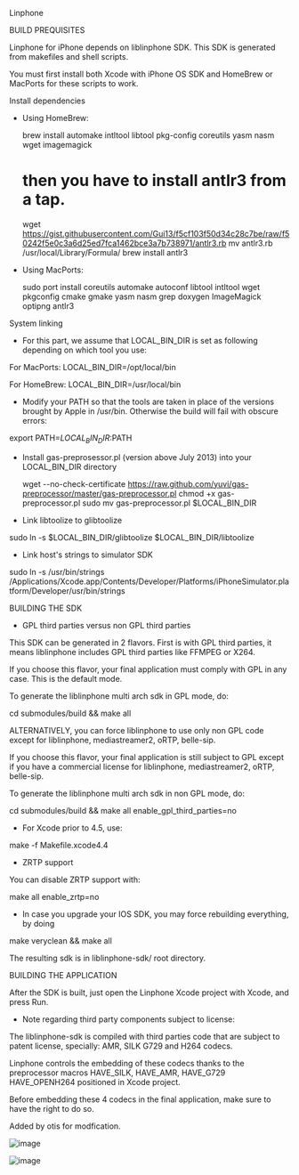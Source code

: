 Linphone

BUILD PREQUISITES

Linphone for iPhone depends on liblinphone SDK. This SDK is generated from makefiles and shell scripts.

You must first install both Xcode with iPhone OS SDK and HomeBrew or MacPorts for these scripts to work.

Install dependencies

- Using HomeBrew:

    brew install automake intltool libtool pkg-config coreutils yasm nasm wget imagemagick
    # then you have to install antlr3 from a tap.
    wget https://gist.githubusercontent.com/Gui13/f5cf103f50d34c28c7be/raw/f50242f5e0c3a6d25ed7fca1462bce3a7b738971/antlr3.rb
    mv antlr3.rb /usr/local/Library/Formula/
    brew install antlr3

- Using MacPorts:

    sudo port install coreutils automake autoconf libtool intltool wget pkgconfig cmake gmake yasm nasm grep doxygen ImageMagick optipng antlr3

System linking

- For this part, we assume that LOCAL_BIN_DIR is set as following depending on which tool you use:

For MacPorts: LOCAL_BIN_DIR=/opt/local/bin

For HomeBrew: LOCAL_BIN_DIR=/usr/local/bin

- Modify your PATH so that the tools are taken in place of the versions brought by Apple in /usr/bin. Otherwise the build will fail with obscure errors:

export PATH=$LOCAL_BIN_DIR:$PATH

- Install gas-preprosessor.pl (version above July 2013) into your LOCAL_BIN_DIR directory

    wget --no-check-certificate https://raw.github.com/yuvi/gas-preprocessor/master/gas-preprocessor.pl
    chmod +x gas-preprocessor.pl
    sudo mv gas-preprocessor.pl $LOCAL_BIN_DIR

- Link libtoolize to glibtoolize

sudo ln -s $LOCAL_BIN_DIR/glibtoolize $LOCAL_BIN_DIR/libtoolize

- Link host's strings to simulator SDK

sudo ln -s /usr/bin/strings /Applications/Xcode.app/Contents/Developer/Platforms/iPhoneSimulator.platform/Developer/usr/bin/strings

BUILDING THE SDK

- GPL third parties versus non GPL third parties

This SDK can be generated in 2 flavors. First is with GPL third parties, it means liblinphone includes GPL third parties like FFMPEG or X264.

If you choose this flavor, your final application must comply with GPL in any case. This is the default mode.

To generate the liblinphone multi arch sdk in GPL mode, do:

cd submodules/build && make all

ALTERNATIVELY, you can force liblinphone to use only non GPL code except for liblinphone, mediastreamer2, oRTP, belle-sip.

If you choose this flavor, your final application  is still subject to GPL except if you have a commercial license for liblinphone, mediastreamer2, oRTP, belle-sip.

To generate the liblinphone multi arch sdk in non GPL mode, do:

cd submodules/build && make all enable_gpl_third_parties=no

- For Xcode prior to 4.5, use:

make -f Makefile.xcode4.4

- ZRTP support

You can disable ZRTP support with:

make all enable_zrtp=no

- In case you upgrade your IOS SDK, you may force rebuilding everything, by doing

make veryclean && make all

The resulting sdk is in liblinphone-sdk/ root directory.

BUILDING THE APPLICATION

After the SDK is built, just open the Linphone Xcode project with Xcode, and press Run.

- Note regarding third party components subject to license:

The liblinphone-sdk is compiled with third parties code that are subject to patent license, specially: AMR, SILK G729 and H264 codecs.

Linphone controls the embedding of these codecs thanks to the preprocessor macros HAVE_SILK, HAVE_AMR, HAVE_G729 HAVE_OPENH264 positioned in Xcode project.

Before embedding these 4 codecs in the final application, make sure to have the right to do so.

Added by otis for modfication.


![image](https://i.imgur.com/HXF2TVL.png)

![image](https://i.imgur.com/eENVqVO.png)
